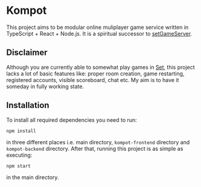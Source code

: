 # Kompot
This project aims to be modular online muliplayer game service written in TypeScript + React + Node.js. It is a spiritual successor to [setGameServer](https://github.com/Komoszek/setGameServer).

## Disclaimer
Although you are currently able to somewhat play games in [Set](https://en.wikipedia.org/wiki/Set_(card_game)), this project lacks a lot of basic features like: proper room creation, game restarting, registered accounts, visible scoreboard, chat etc. My aim is to have it someday in fully working state.

## Installation
To install all required dependencies you need to run:
```
npm install
```
in three different places i.e. main directory, `kompot-frontend` directory and `kompot-backend` directory. After that, running this project is as simple as executing:
```
npm start
```
in the main directory.
